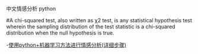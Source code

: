 中文情感分析 python

#A chi-squared test, also written as χ2 test, is any statistical hypothesis test wherein the sampling distribution of the test statistic is a chi-squared distribution when the null hypothesis is true.


-[使用python+机器学习方法进行情感分析(详细步骤)](http://mp.weixin.qq.com/s?__biz=MzA3MDg0MjgxNQ==&mid=2652389939&idx=1&sn=2f0cd96cc662c69eb8e4f8a17d698d3e&scene=0#wechat_redirect#&safe=0)
